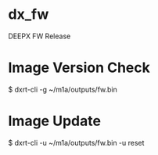 # dx_fw
DEEPX FW Release

# Image Version Check

$ dxrt-cli -g ~/m1a/outputs/fw.bin


# Image Update

$ dxrt-cli -u ~/m1a/outputs/fw.bin -u reset
